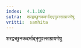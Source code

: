 ```yaml
---
index:  4.1.102
sutra:  शरद्वच्छुनकदर्भाद्भृगुवत्साग्रायणेषु
vritti:  samhita 
---
```


शरद्वच्छुनकदर्भाद्भृगुवत्साग्रायणेषु

